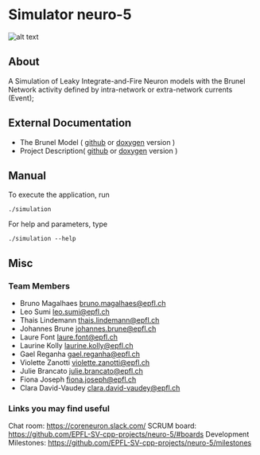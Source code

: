 # Simulator neuro-5

![alt text](https://d30y9cdsu7xlg0.cloudfront.net/png/79860-200.png "Our logo")

## About

A Simulation of Leaky Integrate-and-Fire Neuron models with the Brunel Network activity defined by intra-network or extra-network currents (Event);


## External Documentation

- The Brunel Model ( [github](doc/Brunel_2000.pdf) or [doxygen](Brunel_2000.pdf) version )
- Project Description( [github](doc/Project_Description.pdf) or [doxygen](Project_Description.pdf) version )

## Manual

To execute the application, run

    ./simulation

For help and parameters, type

    ./simulation --help


## Misc

### Team Members

- Bruno Magalhaes <bruno.magalhaes@epfl.ch>
- Leo Sumi <leo.sumi@epfl.ch>
- Thais Lindemann <thais.lindemann@epfl.ch> 
- Johannes Brune <johannes.brune@epfl.ch>
- Laure Font <laure.font@epfl.ch> 
- Laurine Kolly <laurine.kolly@epfl.ch>
- Gael Reganha <gael.reganha@epfl.ch>
- Violette Zanotti <violette.zanotti@epfl.ch>
- Julie Brancato <julie.brancato@epfl.ch>
- Fiona Joseph <fiona.joseph@epfl.ch>
- Clara David-Vaudey <clara.david-vaudey@epfl.ch> 

### Links you may find useful 

Chat room: https://coreneuron.slack.com/
SCRUM board: https://github.com/EPFL-SV-cpp-projects/neuro-5/#boards
Development Milestones: https://github.com/EPFL-SV-cpp-projects/neuro-5/milestones
